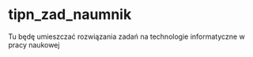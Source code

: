 # tipn_zad_naumnik
Tu będę umieszczać rozwiązania zadań na technologie informatyczne w pracy naukowej
